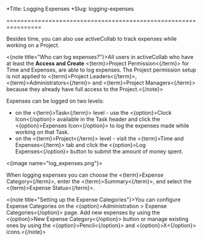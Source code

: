 *Title: Logging Expenses
*Slug: logging-expenses

================================================================

Besides time, you can also use activeCollab to track expenses while working on a Project.

<{note title="Who can log expenses?"}>All users in activeCollab who have at least the **Access and Create** <{term}>Project Permission<{/term}> for Time and Expenses, are able to log expenses. The Project permission setup is not applied to <{term}>Project Leaders<{/term}>, <{term}>Administrators<{/term}> and <{term}>Project Managers<{/term}> because they already have full access to the Project.<{/note}>

Expenses can be logged on two levels:

- on the <{term}>Task<{/term}> level - use the <{option}>Clock Icon<{/option}> available in the Task header and click the <{option}>Expenses Icon<{/option}> to log the expenses made while working on that Task.
- on the <{term}>Project<{/term}> level - visit the <{term}>Time and Expenses<{/term}> tab and click the <{option}>Log Expenses<{/option}> button to submit the amount of money spent.

<{image name="log_expenses.png"}>

When logging expenses you can choose the <{term}>Expense Category<{/term}>, enter the <{term}>Summary<{/term}>, and select the <{term}>Expense Status<{/term}>.

<{note title="Setting up the Expense Categories"}>You can configure Expense Categories on the <{option}>Administration > Expense Categories<{/option}> page. Add new expenses by using the <{option}>New Expense Category<{/option}> button or manage existing ones by using the <{option}>Pencil<{/option}> and <{option}>X<{/option}> icons.<{/note}>